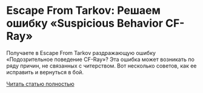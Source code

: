 # Escape From Tarkov: Решаем ошибку «Suspicious Behavior CF-Ray»



Получаете в Escape From Tarkov раздражающую ошибку «Подозрительное поведение CF-Ray»? Эта ошибка может возникать по ряду причин, не связанных с читерством. Вот несколько советов, как ее исправить и вернуться в бой.

[Читать статью полностью](https://xyberbara.com/gaming/suspicious-behavior-cf-ray/)
